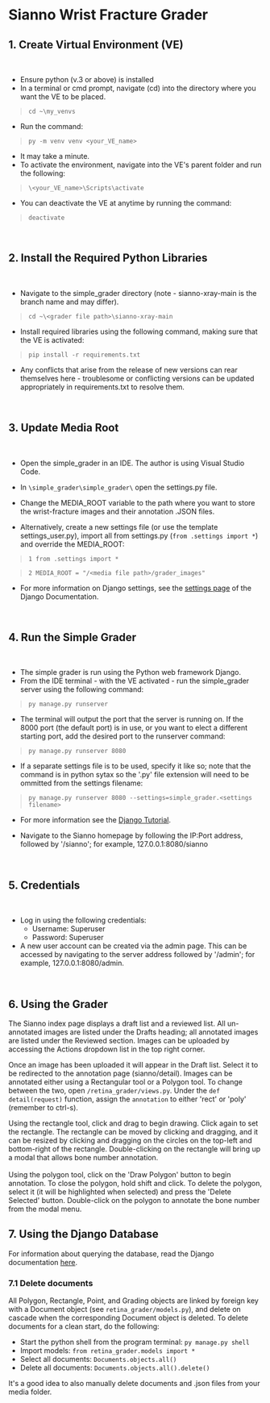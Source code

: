 # Sianno Wrist Fracture Grader


## 1. Create Virtual Environment (VE)
<br>

* Ensure python (v.3 or above) is installed
* In a terminal or cmd prompt, navigate (cd) into the directory where you want the VE to be placed.  

> `cd ~\my_venvs`

* Run the command:

> `py -m venv venv <your_VE_name>`

* It may take a minute.
* To activate the environment, navigate into the VE's parent folder and run the following:

> `\<your_VE_name>\Scripts\activate`

* You can deactivate the VE at anytime by running the command:

> `deactivate` 

<br>

## 2. Install the Required Python Libraries

<br>

*   Navigate to the simple_grader directory (note - sianno-xray-main is the branch name and may differ).  

>`cd ~\<grader file path>\sianno-xray-main`  

*   Install required libraries using the following command, making sure that the VE is activated:
> `pip install -r requirements.txt`
* Any conflicts that arise from the release of new versions can rear themselves here - troublesome or conflicting versions can be updated appropriately in requirements.txt to resolve them.

<br>

## 3. Update Media Root

<br>

* Open the simple_grader in an IDE. The author is using Visual Studio Code.
* In `\simple_grader\simple_grader\` open the settings.py file.
* Change the MEDIA_ROOT variable to the path where you want to store the wrist-fracture images and their annotation .JSON files.

* Alternatively, create a new settings file (or use the template settings_user.py), import all from settings.py (`from .settings import *`) and override the MEDIA_ROOT:

>`1 from .settings import *`

>`2 MEDIA_ROOT = "/<media file path>/grader_images"` 

* For more information on Django settings, see the [settings page](https://docs.djangoproject.com/en/4.0/topics/settings/ "Django Tutorial") of the Django Documentation.

<br>

## 4. Run the Simple Grader

<br>

* The simple grader is run using the Python web framework Django.
* From the IDE terminal - with the VE activated - run the simple_grader server using the following command:
>`py manage.py runserver`
* The terminal will output the port that the server is running on.  If the 8000 port (the default port) is in use, or you want to elect a different starting port, add the desired port to the runserver command:

>`py manage.py runserver 8080`

* If a separate settings file is to be used, specify it like so; note that the command is in python sytax so the '.py' file extension will need to be ommitted from the settings filename:
 > `py manage.py runserver 8080 --settings=simple_grader.<settings filename>` 
* For more information see the [Django Tutorial](https://docs.djangoproject.com/en/4.0/topics/settings/ "Django Tutorial").

* Navigate to the Sianno homepage by following the IP:Port address, followed by '/sianno'; for example, 127.0.0.1:8080/sianno

<br>

## 5. Credentials

<br>

* Log in using the following credentials:
    *   Username: Superuser
    *   Password: Superuser    
* A new user account can be created via the admin page.  This can be accessed by navigating to the server address followed by '/admin'; for example, 127.0.0.1:8080/admin.

<br>

## 6. Using the Grader

The Sianno index page displays a draft list and a reviewed list.  All un-annotated images are listed under the Drafts heading; all annotated images are listed under the Reviewed section.  Images can be uploaded by accessing the Actions dropdown list in the top right corner.
<br>

Once an image has been uploaded it will appear in the Draft list.  Select it to be redirected to the annotation page (sianno/detail). Images can be annotated either using a Rectangular tool or a Polygon tool.  To change between the two, open `/retina_grader/views.py`.  Under the `def detail(request)` function, assign the `annotation` to either 'rect' or 'poly' (remember to ctrl-s).
<br>

Using the rectangle tool, click and drag to begin drawing.  Click again to set the rectangle.  The rectangle can be moved by clicking and dragging, and it can be resized by clicking and dragging on the circles on the top-left and bottom-right of the rectangle. Double-clicking on the rectangle will bring up a modal that allows bone number annotation.  
<br>
Using the polygon tool, click on the 'Draw Polygon' button to begin annotation. To close the polygon, hold shift and click.  To delete the polygon, select it (it will be highlighted when selected) and press the 'Delete Selected' button.  Double-click on the polygon to annotate the bone number from the modal menu.  


## 7. Using the Django Database

For information about querying the database, read the Django documentation [here](https://docs.djangoproject.com/en/4.0/topics/db/queries/ "Making Queries").


### 7.1 Delete documents 
All Polygon, Rectangle, Point, and Grading objects are linked by foreign key with a Document object (see `retina_grader/models.py`), and delete on cascade when the corresponding Document object is deleted.  To delete documents for a clean start, do the following:

* Start the python shell from the program terminal:  `py manage.py shell`
* Import models:   `from retina_grader.models import *`
* Select all documents: `Documents.objects.all()`
* Delete all documents: `Documents.objects.all().delete()`

It's a good idea to also manually delete documents and .json files from your media folder.

 
